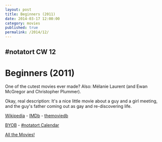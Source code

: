 ```yaml
---
layout: post
title: Beginners (2011)
date: 2014-03-17 12:00:00
category: movies
published: true
permalink: /2014/12/
---
```


## \#notatort CW 12
# Beginners \(2011\)

One of the cutest movies ever made? Also: Mélanie Laurent (and Ewan McGregor and Christopher Plummer). 

Okay, real description: It's a nice little movie about a guy and a girl meeting, and the guy's father coming out as gay and re-discovering life.

[Wikipedia](http://en.wikipedia.org/wiki/Beginners) - [IMDb](http://www.imdb.com/title/tt1532503/?ref_=fn_al_tt_1) - [themoviedb](http://www.themoviedb.org/movie/55347-beginners)

<a href="http://en.wikipedia.org/wiki/BYOB_(beverage)">BYOB</a> - <a href="webcal://p09-calendarws.icloud.com/ca/subscribe/1/njhFKcFiNF5cQxQ-plsJccGfbuvf1pXvgKeMqimgE4ZFRgZps-DrReteg83YbLJaRhjuvwVD1DJ3eqmzmueLudNx8k_GF1p4khyUtrXpRxo">#notatort Calendar</a>

[All the Movies!](http://notatort.com/allthemovies/)

<!--include jquery & backstretch-->

<script type="text/javascript" src="https://ajax.googleapis.com/ajax/libs/jquery/1.7.2/jquery.min.js"></script>

<script type="text/javascript" src="http://notatort.com/jquery.backstretch.min.js"></script>

<script type="text/javascript">

$(function(){

     $(window).resize(function(){
     
         if($(this).width() >= 767){
         
             $.backstretch("http://notatort.com/bg1412.jpg", {speed: 150});
             
         }
         
      })
      
      .resize();//trigger resize on page load
      
});

</script>